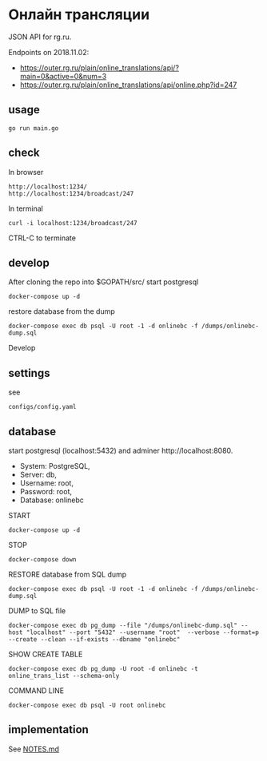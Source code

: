 # Онлайн трансляции


JSON API for rg.ru.

Endpoints on 2018.11.02:
- https://outer.rg.ru/plain/online_translations/api/?main=0&active=0&num=3
- https://outer.rg.ru/plain/online_translations/api/online.php?id=247

## usage 
    go run main.go

## check

In browser

	http://localhost:1234/
	http://localhost:1234/broadcast/247

In terminal

	curl -i localhost:1234/broadcast/247

CTRL-C to terminate


## develop

After cloning the repo into $GOPATH/src/ start postgresql
	
	docker-compose up -d



restore database from the dump

    docker-compose exec db psql -U root -1 -d onlinebc -f /dumps/onlinebc-dump.sql


Develop





## settings

see

    configs/config.yaml


## database


start postgresql (localhost:5432) and adminer http://localhost:8080. 

- System: PostgreSQL,
- Server: db,
- Username: root,
- Password: root,
- Database: onlinebc


START

    docker-compose up -d



STOP

    docker-compose down



RESTORE database from SQL dump

	docker-compose exec db psql -U root -1 -d onlinebc -f /dumps/onlinebc-dump.sql


DUMP to SQL file 
  
    docker-compose exec db pg_dump --file "/dumps/onlinebc-dump.sql" --host "localhost" --port "5432" --username "root"  --verbose --format=p --create --clean --if-exists --dbname "onlinebc"


SHOW CREATE TABLE

    docker-compose exec db pg_dump -U root -d onlinebc -t online_trans_list --schema-only



COMMAND LINE

	docker-compose exec db psql -U root onlinebc



## implementation

See [NOTES.md](NOTES.md)
